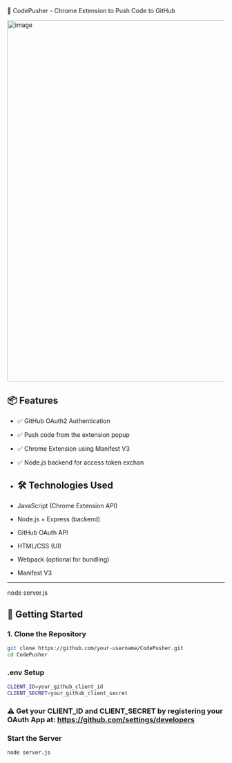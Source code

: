 🚀 CodePusher - Chrome Extension to Push Code to GitHub

<img width="785" height="835" alt="image" src="https://github.com/user-attachments/assets/b9ba7fb9-6aad-47c3-98a0-32beb261206e" />

## 📦 Features

- ✅ GitHub OAuth2 Authentication
- ✅ Push code from the extension popup
- ✅ Chrome Extension using Manifest V3
- ✅ Node.js backend for access token exchan

- ## 🛠️ Technologies Used

- JavaScript (Chrome Extension API)
- Node.js + Express (backend)
- GitHub OAuth API
- HTML/CSS (UI)
- Webpack (optional for bundling)
- Manifest V3

---



node server.js

## 🚀 Getting Started

### 1. Clone the Repository

```bash
git clone https://github.com/your-username/CodePusher.git
cd CodePusher

```
### .env Setup
```bash
CLIENT_ID=your_github_client_id
CLIENT_SECRET=your_github_client_secret
```
### ⚠️ Get your CLIENT_ID and CLIENT_SECRET by registering your OAuth App at: https://github.com/settings/developers

### Start the Server
```bash
node server.js
```


